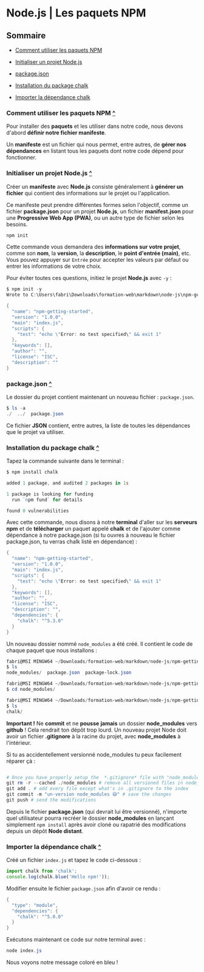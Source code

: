 # Node.js | Les paquets NPM

## Sommaire

- [Comment utiliser les paquets NPM](#comment-utiliser-les-paquets-npm)

- [Initialiser un projet Node.js](#initialiser-un-projet-nodejs)

- [package.json](#packagejson)

- [Installation du package chalk](#installation-du-package-chalk)

- [Importer la dépendance chalk](#importer-la-dépendance-chalk)

### Comment utiliser les paquets NPM [^](#sommaire)

Pour installer des **paquets** et les utiliser dans notre code, nous devons d'abord **définir notre fichier manifeste**.

Un **manifeste** est un fichier qui nous permet, entre autres, de **gérer nos dépendances** en listant tous les paquets dont notre code dépend pour fonctionner.

### Initialiser un projet Node.js [^](#sommaire)

Créer un **manifeste** avec **Node.js** consiste généralement à **générer un fichier** qui contient des informations sur le projet ou l'application.

Ce manifeste peut prendre différentes formes selon l'objectif, comme un fichier **package.json** pour un projet **Node.js**, un fichier **manifest.json** pour une **Progressive Web App (PWA)**, ou un autre type de fichier selon les besoins.

```powershell
npm init
```

Cette commande vous demandera des **informations sur votre projet**, comme son **nom**, la **version**, la **description**, le **point d'entrée (main)**, etc. Vous pouvez appuyer sur `Entrée` pour accepter les valeurs par défaut ou entrer les informations de votre choix.

Pour éviter toutes ces questions, initiez le projet **Node.js** avec `-y` :

```powershell
$ npm init -y
Wrote to C:\Users\fabri\Downloads\formation-web\markdown\node-js\npm-getting-started\package.json:

{
  "name": "npm-getting-started",
  "version": "1.0.0",
  "main": "index.js",
  "scripts": {
    "test": "echo \"Error: no test specified\" && exit 1"
  },
  "keywords": [],
  "author": "",
  "license": "ISC",
  "description": ""
}
```

### package.json [^](#sommaire)

Le dossier du projet contient maintenant un nouveau fichier : `package.json`.

```powershell
$ ls -a
./  ../  package.json
```

Ce fichier **JSON** contient, entre autres, la liste de toutes les dépendances que le projet va utiliser.

### Installation du package chalk [^](#sommaire)

Tapez la commande suivante dans le terminal :

```powershell
$ npm install chalk

added 1 package, and audited 2 packages in 1s

1 package is looking for funding
  run `npm fund` for details

found 0 vulnerabilities
```

Avec cette commande, nous disons à notre **terminal** d'aller sur les **serveurs npm** et de **télécharger** un paquet appelé **chalk** et de l'ajouter comme dépendance à notre package.json (si tu ouvres à nouveau le fichier package.json, tu verras chalk listé en dépendance) :

```powershell
{
  "name": "npm-getting-started",
  "version": "1.0.0",
  "main": "index.js",
  "scripts": {
    "test": "echo \"Error: no test specified\" && exit 1"
  },
  "keywords": [],
  "author": "",
  "license": "ISC",
  "description": "",
  "dependencies": {
    "chalk": "^5.3.0"
  }
}
```

Un nouveau dossier nommé `node_modules` a été créé. Il contient le code de chaque paquet que nous installons :

```powershell
fabri@MSI MINGW64 ~/Downloads/formation-web/markdown/node-js/npm-getting-started (main)
$ ls
node_modules/  package.json  package-lock.json

fabri@MSI MINGW64 ~/Downloads/formation-web/markdown/node-js/npm-getting-started (main)
$ cd node_modules/

fabri@MSI MINGW64 ~/Downloads/formation-web/markdown/node-js/npm-getting-started/node_modules (main)
$ ls
chalk/
```

**Important !** Ne **commit** et ne **pousse** **jamais** un dossier **node_modules** vers **github** ! Cela rendrait ton dépôt trop lourd. Un nouveau projet Node doit avoir un fichier **.gitignore** à la racine du projet, avec **node_modules** à l'intérieur.

Si tu as accidentellement versionné node_modules tu peux facilement réparer çà :

```powershell

# Once you have properly setup the  *.gitignore* file with "node_modules/" in it 
git rm -r --cached ./node_modules # remove all versioned files in node_modules from the index
git add . # add every file except what's in .gitignore to the index
git commit -m "un-version node_modules 😅" # save the changes
git push # send the modifications 
```

Depuis le fichier **package.json** (qui devrait lui être versionné), n'importe quel utilisateur pourra recréer le dossier **node_modules** en lançant simplement `npm install` après avoir cloné ou rapatrié des modifications depuis un dépôt **Node distant**.

### Importer la dépendance chalk [^](#sommaire)

Créé un fichier `index.js` et tapez le code ci-dessous :

```javascript
import chalk from 'chalk';
console.log(chalk.blue('Hello npm!'));
```

Modifier ensuite le fichier `package.json` afin d'avoir ce rendu :

```powershell
{
  "type": "module",
  "dependencies": {
    "chalk": "^5.0.0"
  }
}
```

Exécutons maintenant ce code sur notre terminal avec :

```powershell
node index.js
```

Nous voyons notre message coloré en bleu !
